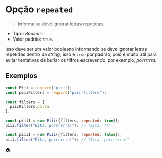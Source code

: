 # Opção `repeated`

> Informa se deve ignorar letras repetidas.

* Tipo: *Boolean*.
* Valor padrão: `true`.

Isso deve ser um valor booleano informando se deve ignorar letras repetidas dentro da *string*, isso é `true` por padrão, pois é muito útil para evitar tentativas de burlar os filtros escrevendo, por exemplo, *porrrrrra*.

## Exemplos

```js
const Piii = require("piii");
const piiiFilters = require("piii-filters");

const filters = [
  piiiFilters.porra
];

const piii1 = new Piii({filters, repeated: true});
piii.filter("Eita, porrrrrra!"); // "Eita, *!"

const piii1 = new Piii({filters, repeated: false});
piii.filter("Eita, porrrrrra!"); // "Eita, porrrrrra!"
```

[:house:](../configuracoes.md#readme)
